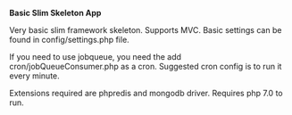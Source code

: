 **Basic Slim Skeleton App**

Very basic slim framework skeleton. Supports MVC. Basic settings can be found in config/settings.php file.

If you need to use jobqueue, you need the add cron/jobQueueConsumer.php as a cron. Suggested cron config is to run it every minute.

Extensions required are phpredis and mongodb driver. Requires php 7.0 to run.